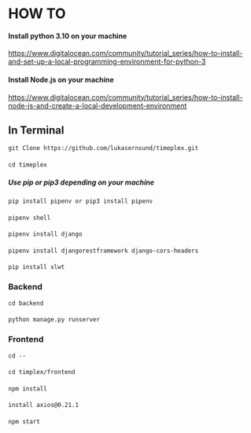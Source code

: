 # HOW TO

#### Install python 3.10 on your machine

https://www.digitalocean.com/community/tutorial_series/how-to-install-and-set-up-a-local-programming-environment-for-python-3

#### Install Node.js on your machine

https://www.digitalocean.com/community/tutorial_series/how-to-install-node-js-and-create-a-local-development-environment


## In Terminal

    git Clone https://github.com/lukasernsund/timeplex.git
####
    cd timeplex
##### Use pip or pip3 depending on your machine
    pip install pipenv or pip3 install pipenv
####
    pipenv shell
####
    pipenv install django
####
    pipenv install djangorestframework django-cors-headers
####
    pip install xlwt 
    
### Backend

    cd backend
####
    python manage.py runserver

### Frontend
    cd --
####
    cd timplex/frontend  
####
    npm install
####
    install axios@0.21.1
####
    npm start
 
